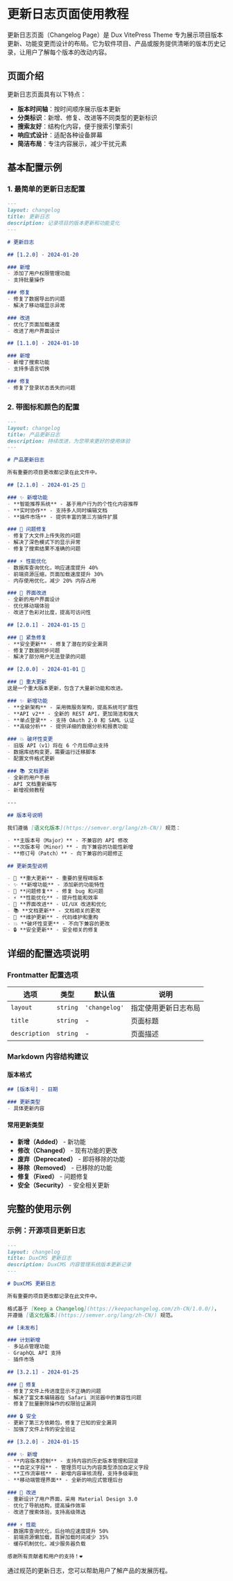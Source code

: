 # 更新日志页面使用教程

更新日志页面（Changelog Page）是 Dux VitePress Theme 专为展示项目版本更新、功能变更而设计的布局。它为软件项目、产品或服务提供清晰的版本历史记录，让用户了解每个版本的改动内容。

## 页面介绍

更新日志页面具有以下特点：
- **版本时间轴**：按时间顺序展示版本更新
- **分类标识**：新增、修复、改进等不同类型的更新标识
- **搜索友好**：结构化内容，便于搜索引擎索引
- **响应式设计**：适配各种设备屏幕
- **简洁布局**：专注内容展示，减少干扰元素

## 基本配置示例

### 1. 最简单的更新日志配置

```markdown
---
layout: changelog
title: 更新日志
description: 记录项目的版本更新和功能变化
---

# 更新日志

## [1.2.0] - 2024-01-20

### 新增
- 添加了用户权限管理功能
- 支持批量操作

### 修复
- 修复了数据导出的问题
- 解决了移动端显示异常

### 改进
- 优化了页面加载速度
- 改进了用户界面设计

## [1.1.0] - 2024-01-10

### 新增
- 新增了搜索功能
- 支持多语言切换

### 修复
- 修复了登录状态丢失的问题
```

### 2. 带图标和颜色的配置

```markdown
---
layout: changelog
title: 产品更新日志  
description: 持续改进，为您带来更好的使用体验
---

# 产品更新日志

所有重要的项目更改都记录在此文件中。

## [2.1.0] - 2024-01-25 🎉

### ✨ 新增功能
- **智能推荐系统** - 基于用户行为的个性化内容推荐
- **实时协作** - 支持多人同时编辑文档
- **插件市场** - 提供丰富的第三方插件扩展

### 🐛 问题修复  
- 修复了大文件上传失败的问题
- 解决了深色模式下的显示异常
- 修复了搜索结果不准确的问题

### ⚡ 性能优化
- 数据库查询优化，响应速度提升 40%
- 前端资源压缩，页面加载速度提升 30%
- 内存使用优化，减少 20% 内存占用

### 🎨 界面改进
- 全新的用户界面设计
- 优化移动端体验
- 改进了色彩对比度，提高可访问性

## [2.0.1] - 2024-01-15 🔧

### 🐛 紧急修复
- **安全更新** - 修复了潜在的安全漏洞
- 修复了数据同步问题
- 解决了部分用户无法登录的问题

## [2.0.0] - 2024-01-01 🚀

### 🎉 重大更新
这是一个重大版本更新，包含了大量新功能和改进。

### ✨ 新增功能
- **全新架构** - 采用微服务架构，提高系统可扩展性
- **API v2** - 全新的 REST API，更加简洁和强大
- **单点登录** - 支持 OAuth 2.0 和 SAML 认证
- **高级分析** - 提供详细的数据分析和报表功能

### 💥 破坏性变更
- 旧版 API（v1）将在 6 个月后停止支持
- 数据库结构变更，需要运行迁移脚本
- 配置文件格式更新

### 📚 文档更新
- 全新的用户手册
- API 文档重新编写
- 新增视频教程

---

## 版本号说明

我们遵循 [语义化版本](https://semver.org/lang/zh-CN/) 规范：

- **主版本号（Major）** - 不兼容的 API 修改
- **次版本号（Minor）** - 向下兼容的功能性新增
- **修订号（Patch）** - 向下兼容的问题修正

## 更新类型说明

- 🎉 **重大更新** - 重要的里程碑版本
- ✨ **新增功能** - 添加新的功能特性
- 🐛 **问题修复** - 修复 bug 和问题
- ⚡ **性能优化** - 提升性能和效率
- 🎨 **界面改进** - UI/UX 改进和优化
- 📚 **文档更新** - 文档相关的更改
- 🔧 **维护更新** - 代码维护和重构
- 💥 **破坏性变更** - 不向下兼容的更改
- 🔒 **安全更新** - 安全相关的修复
```

## 详细的配置选项说明

### Frontmatter 配置选项

| 选项 | 类型 | 默认值 | 说明 |
|------|------|--------|------|
| `layout` | `string` | `'changelog'` | 指定使用更新日志布局 |
| `title` | `string` | - | 页面标题 |
| `description` | `string` | - | 页面描述 |

### Markdown 内容结构建议

#### 版本格式
```markdown
## [版本号] - 日期

### 更新类型
- 具体更新内容
```

#### 常用更新类型
- **新增（Added）** - 新功能
- **修改（Changed）** - 现有功能的更改
- **废弃（Deprecated）** - 即将移除的功能
- **移除（Removed）** - 已移除的功能
- **修复（Fixed）** - 问题修复
- **安全（Security）** - 安全相关更新

## 完整的使用示例

### 示例：开源项目更新日志

```markdown
---
layout: changelog
title: DuxCMS 更新日志
description: DuxCMS 内容管理系统版本更新记录
---

# DuxCMS 更新日志

所有重要的项目更改都记录在此文件中。

格式基于 [Keep a Changelog](https://keepachangelog.com/zh-CN/1.0.0/)，
并遵循 [语义化版本](https://semver.org/lang/zh-CN/) 规范。

## [未发布]

### 计划新增
- 多站点管理功能
- GraphQL API 支持
- 插件市场

## [3.2.1] - 2024-01-25

### 🐛 修复
- 修复了文件上传进度显示不正确的问题
- 解决了富文本编辑器在 Safari 浏览器中的兼容性问题
- 修复了批量删除操作的权限验证漏洞

### 🔒 安全
- 更新了第三方依赖包，修复了已知的安全漏洞
- 加强了文件上传的安全验证

## [3.2.0] - 2024-01-15

### ✨ 新增
- **内容版本控制** - 支持内容的历史版本管理和回滚
- **自定义字段** - 管理员可以为内容类型添加自定义字段
- **工作流审核** - 新增内容审核流程，支持多级审批
- **移动端管理界面** - 全新的响应式管理后台

### 🎨 改进
- 重新设计了用户界面，采用 Material Design 3.0
- 优化了导航结构，提高操作效率
- 改进了搜索体验，支持高级筛选

### ⚡ 性能
- 数据库查询优化，后台响应速度提升 50%
- 前端资源懒加载，首屏加载时间减少 35%
- 缓存机制优化，减少服务器负载

感谢所有贡献者和用户的支持！❤️
```


通过规范的更新日志，您可以帮助用户了解产品的发展历程。